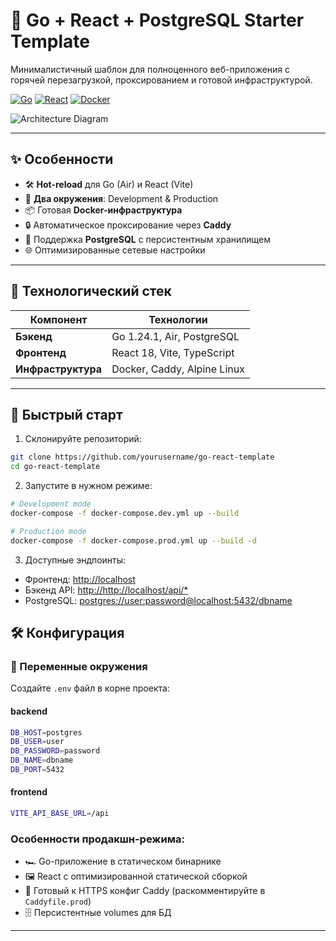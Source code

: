 # 🚀 Go + React + PostgreSQL Starter Template

Минималистичный шаблон для полноценного веб-приложения с горячей перезагрузкой, проксированием и готовой инфраструктурой.

[![Go](https://img.shields.io/badge/Go-1.22+-00ADD8?logo=go)](https://golang.org/)
[![React](https://img.shields.io/badge/React-18+-61DAFB?logo=react)](https://react.dev/)
[![Docker](https://img.shields.io/badge/Docker-3.8+-2496ED?logo=docker)](https://www.docker.com/)

![Architecture Diagram](https://via.placeholder.com/800x400.png?text=Go+➔+React+➔+PostgreSQL+%7C+Caddy+as+reverse+proxy)

---

## ✨ Особенности

- 🛠 **Hot-reload** для Go (Air) и React (Vite)
- 🔄 **Два окружения**: Development & Production
- 📦 Готовая **Docker-инфраструктура**
- 🔒 Автоматическое проксирование через **Caddy**
- 🐘 Поддержка **PostgreSQL** с персистентным хранилищем
- 🌐 Оптимизированные сетевые настройки

---

## 🧰 Технологический стек

| Компонент          | Технологии                  |
| ------------------ | --------------------------- |
| **Бэкенд**         | Go 1.24.1, Air, PostgreSQL  |
| **Фронтенд**       | React 18, Vite, TypeScript  |
| **Инфраструктура** | Docker, Caddy, Alpine Linux |

---

## 🚀 Быстрый старт

1. Склонируйте репозиторий:

```bash
git clone https://github.com/yourusername/go-react-template
cd go-react-template
```

2. Запустите в нужном режиме:

```bash
# Development mode
docker-compose -f docker-compose.dev.yml up --build

# Production mode
docker-compose -f docker-compose.prod.yml up --build -d
```

3. Доступные эндпоинты:

- Фронтенд: [http://localhost](http://localhost)
- Бэкенд API: [http://http://localhost/api/\*](http://localhost/api/*)
- PostgreSQL: [postgres://user:password@localhost:5432/dbname](postgres://user:password@localhost:5432/dbname)

## 🛠 Конфигурация

### 🔧 Переменные окружения

Создайте `.env` файл в корне проекта:

#### backend

```bash
DB_HOST=postgres
DB_USER=user
DB_PASSWORD=password
DB_NAME=dbname
DB_PORT=5432
```

#### frontend

```bash
VITE_API_BASE_URL=/api
```

### Особенности продакшн-режима:

- 🏎️ Go-приложение в статическом бинарнике
- 🖼️ React с оптимизированной статической сборкой
- 🔐 Готовый к HTTPS конфиг Caddy (раскомментируйте в `Caddyfile.prod`)
- 🗄️ Персистентные volumes для БД

---

